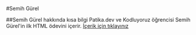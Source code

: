 #Semih Gürel

##Semih Gürel hakkında kısa bilgi
Patika.dev ve Kodluyoruz öğrencisi Semih Gürel'in ilk HTML ödevini içerir.
[İçerik için tıklayınız](https://github.com/semihgurel/html_odev1.git)
